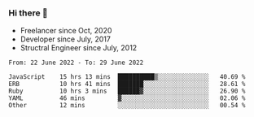 ### Hi there 👋

- Freelancer since Oct, 2020
- Developer since July, 2017
- Structral Engineer since July, 2012

<!--START_SECTION:waka-->

```text
From: 22 June 2022 - To: 29 June 2022

JavaScript    15 hrs 13 mins  ██████████▒░░░░░░░░░░░░░░   40.69 %
ERB           10 hrs 41 mins  ███████░░░░░░░░░░░░░░░░░░   28.61 %
Ruby          10 hrs 3 mins   ██████▓░░░░░░░░░░░░░░░░░░   26.90 %
YAML          46 mins         ▓░░░░░░░░░░░░░░░░░░░░░░░░   02.06 %
Other         12 mins         ░░░░░░░░░░░░░░░░░░░░░░░░░   00.54 %
```

<!--END_SECTION:waka-->
